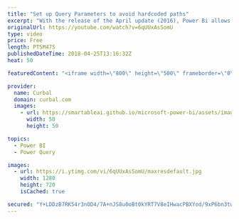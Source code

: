 ```yaml
---
title: "Set up Query Parameters to avoid hardcoded paths"
excerpt: "With the release of the April update (2016), Power Bi allows the use of parameters and in this video I will show you how to configure them to avoid using hardcoded paths when connecting to file sources in your computer.  Link to the previous video: https://www.youtube.com/watch?v=JER0QXmL34k   Looking"
originalUrl: https://youtube.com/watch?v=6qUUxAsSomU
type: video
price: Free
length: PT5M47S
publishedDateTime: 2018-04-25T13:16:32Z
heat: 50

featuredContent: "<iframe width=\"800\" height=\"500\" frameborder=\"0\" src=\"https://www.youtube.com/embed/6qUUxAsSomU\" allow=\"accelerometer; autoplay; encrypted-media; gyroscope; picture-in-picture\" allowfullscreen></iframe>"

provider:
  name: Curbal
  domain: curbal.com
  images:
    - url: https://smartableai.github.io/microsoft-power-bi/assets/images/organizations/curbal.com-50x50.jpg
      width: 50
      height: 50

topics:
  - Power BI
  - Power Query

images:
  - url: https://i.ytimg.com/vi/6qUUxAsSomU/maxresdefault.jpg
    width: 1280
    height: 720
    isCached: true

secured: "Y+LDDzB7RK54r3nOD4/7A+nJS8u0oBt0kYRT7V8eIHwacPBXYod/9xP6bn3tw3n0MRgDOK9ytgkGe4faiihbHf/4M/ytKEnN+NhqVpR/OOlG5zou6Fv81SPM7qnuoxJiFhGfWQSUFoNWrAjaEKkv3pK6WVDOsDtiqGqcLoB/0hkny9vk6Oxjxx4d/R037BzgzWZjhvryBu50ZCCVxSni8lLmB1fqA441s+VQPQ1MFy1vfQlcooMIFc2mCkcPL/YPnM59X5rlrLCV17wFFM0R+8f+m41XGzM3gHB69p8rqOZ/PcXrs4oLT7upRSM4honDE6syzuxbNDueZdgmG6JTSc+KuO4dK9fumljc+W48PhhNItq5NrT3424RCagwZi8lSxZRmmYGpbaDYshGsILvdPHJTAGGCA7Y6xRgKwcLKKE=;YLtdNkNYmqAS9FN3RPvnnQ=="
---
```


